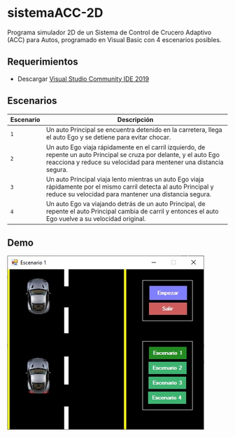 # sistemaACC-2D
Programa simulador 2D de un Sistema de Control de Crucero Adaptivo (ACC) para Autos, programado en Visual Basic con 4 escenarios posibles.
## Requerimientos
- Descargar [Visual Studio Community IDE 2019](https://visualstudio.microsoft.com/downloads/)
## Escenarios
| Escenario | Descripción
|---------|-------------|
| `1` | Un auto Principal se encuentra detenido en la carretera, llega el auto Ego y se detiene para evitar chocar. |
| `2` | Un auto Ego viaja rápidamente en el carril izquierdo, de repente un auto Principal se cruza por delante, y el auto Ego reacciona y reduce su velocidad para mentener una distancia segura. |
| `3` | Un auto Principal viaja lento mientras un auto Ego viaja rápidamente por el mismo carril detecta al auto Principal y reduce su velocidad para mantener una distancia segura. |
| `4` | Un auto Ego va viajando detrás de un auto Principal, de repente el auto Principal cambia de carril y entonces el auto Ego vuelve a su velocidad original. |
##
## Demo
![Demo](https://raw.githubusercontent.com/Yizack/sistemaACC-2D/master/demo.jpg)